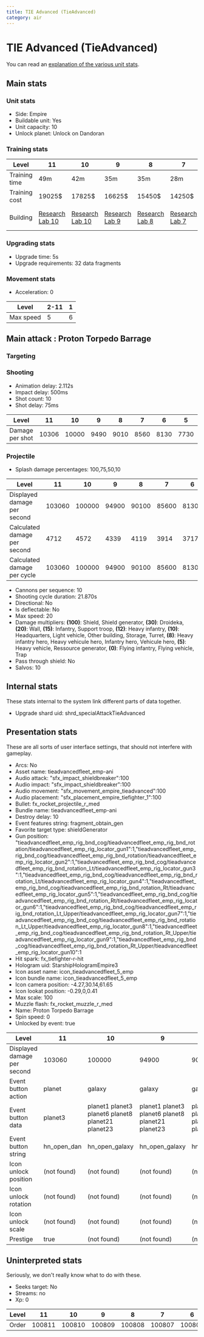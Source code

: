 ```yaml
---
title: TIE Advanced (TieAdvanced)
category: air
---
```


# TIE Advanced (TieAdvanced)

You can read an [explanation  of the various unit stats](unitexplained.md).

## Main stats

### Unit stats

  * Side: Empire
  * Buildable unit: Yes
  * Unit capacity: 10
  * Unlock planet: Unlock on Dandoran

### Training stats

|Level        |11                                      |10                                      |9                                      |8                                      |7                                      |6                                      |5                                      |4                                      |3                                      |2                                      |1                                            |
|-------------|----------------------------------------|----------------------------------------|---------------------------------------|---------------------------------------|---------------------------------------|---------------------------------------|---------------------------------------|---------------------------------------|---------------------------------------|---------------------------------------|---------------------------------------------|
|Training time|49m                                     |42m                                     |35m                                    |35m                                    |28m                                    |28m                                    |21m                                    |21m                                    |21m                                    |21m                                    |21m                                          |
|Training cost|19025$                                  |17825$                                  |16625$                                 |15450$                                 |14250$                                 |13075$                                 |11875$                                 |10700$                                 |9500$                                  |8325$                                  |7125$                                        |
|Building     |[Research Lab 10](empireOffenseLab.html)|[Research Lab 10](empireOffenseLab.html)|[Research Lab 9](empireOffenseLab.html)|[Research Lab 8](empireOffenseLab.html)|[Research Lab 7](empireOffenseLab.html)|[Research Lab 6](empireOffenseLab.html)|[Research Lab 5](empireOffenseLab.html)|[Research Lab 4](empireOffenseLab.html)|[Research Lab 3](empireOffenseLab.html)|[Research Lab 2](empireOffenseLab.html)|[Starship Command 1](empireFleetCommand.html)|


### Upgrading stats

  * Upgrade time: 5s
  * Upgrade requirements: 32 data fragments

### Movement stats

  * Acceleration: 0

|Level    |2-11|1|
|---------|----|-|
|Max speed|5   |6|


## Main attack : Proton Torpedo Barrage

### Targeting


### Shooting

  * Animation delay: 2.112s
  * Impact delay: 500ms
  * Shot count: 10
  * Shot delay: 75ms

|Level          |11   |10   |9   |8   |7   |6   |5   |4   |3   |2   |1   |
|---------------|-----|-----|----|----|----|----|----|----|----|----|----|
|Damage per shot|10306|10000|9490|9010|8560|8130|7730|7350|6990|6650|6330|


### Projectile

  * Splash damage percentages: 100,75,50,10

|Level                       |11    |10    |9    |8    |7    |6    |5    |4    |3    |2    |1    |
|----------------------------|------|------|-----|-----|-----|-----|-----|-----|-----|-----|-----|
|Displayed damage per second |103060|100000|94900|90100|85600|81300|77300|73500|69900|66500|63300|
|Calculated damage per second|4712  |4572  |4339 |4119 |3914 |3717 |3534 |3360 |3196 |3040 |2894 |
|Calculated damage per cycle |103060|100000|94900|90100|85600|81300|77300|73500|69900|66500|63300|


  * Cannons per sequence: 10
  * Shooting cycle duration: 21.870s
  * Directional: No
  * Is deflectable: No
  * Max speed: 20
  * Damage multipliers: **(100)**: Shield, Shield generator, **(30)**: Droideka, **(20)**: Wall, **(15)**: Infantry, Support troop, **(12)**: Heavy infantry, **(10)**: Headquarters, Light vehicle, Other building, Storage, Turret, **(8)**: Heavy infantry hero, Heavy vehicule hero, Infantry hero, Vehicule hero, **(5)**: Heavy vehicle, Ressource generator, **(0)**: Flying infantry, Flying vehicle, Trap
  * Pass through shield: No
  * Salvos: 10

## Internal stats

These stats internal to the system link different parts of data together.

  * Upgrade shard uid: shrd_specialAttackTieAdvanced

## Presentation stats

These are all sorts of user interface settings, that should not interfere with gameplay.

  * Arcs: No
  * Asset name: tieadvancedfleet_emp-ani
  * Audio attack: "sfx_impact_shieldbreaker":100
  * Audio impact: "sfx_impact_shieldbreaker":100
  * Audio movement: "sfx_movement_empire_tieadvanced":100
  * Audio placement: "sfx_placement_empire_tiefighter_1":100
  * Bullet: fx_rocket_projectile_r_med
  * Bundle name: tieadvancedfleet_emp-ani
  * Destroy delay: 10
  * Event features string: fragment_obtain_gen
  * Favorite target type: shieldGenerator
  * Gun position: "tieadvancedfleet_emp_rig_bnd_cog/tieadvancedfleet_emp_rig_bnd_rotation/tieadvancedfleet_emp_rig_locator_gun1":1,"tieadvancedfleet_emp_rig_bnd_cog/tieadvancedfleet_emp_rig_bnd_rotation/tieadvancedfleet_emp_rig_locator_gun2":1,"tieadvancedfleet_emp_rig_bnd_cog/tieadvancedfleet_emp_rig_bnd_rotation_Lt/tieadvancedfleet_emp_rig_locator_gun3":1,"tieadvancedfleet_emp_rig_bnd_cog/tieadvancedfleet_emp_rig_bnd_rotation_Lt/tieadvancedfleet_emp_rig_locator_gun4":1,"tieadvancedfleet_emp_rig_bnd_cog/tieadvancedfleet_emp_rig_bnd_rotation_Rt/tieadvancedfleet_emp_rig_locator_gun5":1,"tieadvancedfleet_emp_rig_bnd_cog/tieadvancedfleet_emp_rig_bnd_rotation_Rt/tieadvancedfleet_emp_rig_locator_gun6":1,"tieadvancedfleet_emp_rig_bnd_cog/tieadvancedfleet_emp_rig_bnd_rotation_Lt_Upper/tieadvancedfleet_emp_rig_locator_gun7":1,"tieadvancedfleet_emp_rig_bnd_cog/tieadvancedfleet_emp_rig_bnd_rotation_Lt_Upper/tieadvancedfleet_emp_rig_locator_gun8":1,"tieadvancedfleet_emp_rig_bnd_cog/tieadvancedfleet_emp_rig_bnd_rotation_Rt_Upper/tieadvancedfleet_emp_rig_locator_gun9":1,"tieadvancedfleet_emp_rig_bnd_cog/tieadvancedfleet_emp_rig_bnd_rotation_Rt_Upper/tieadvancedfleet_emp_rig_locator_gun10":1
  * Hit spark: fx_tiefighter-r-hit
  * Hologram uid: StarshipHologramEmpire3
  * Icon asset name: icon_tieadvancedfleet_5_emp
  * Icon bundle name: icon_tieadvancedfleet_5_emp
  * Icon camera position: -4.27,30.14,61.65
  * Icon lookat position: -0.29,0,0.41
  * Max scale: 100
  * Muzzle flash: fx_rocket_muzzle_r_med
  * Name: Proton Torpedo Barrage
  * Spin speed: 0
  * Unlocked by event: true

|Level                      |11         |10                                               |9                                                |8                                                |7                                                |6                                                |5                                                |4                                                |3                                                |2                                                |1                                                |
|---------------------------|-----------|-------------------------------------------------|-------------------------------------------------|-------------------------------------------------|-------------------------------------------------|-------------------------------------------------|-------------------------------------------------|-------------------------------------------------|-------------------------------------------------|-------------------------------------------------|-------------------------------------------------|
|Displayed damage per second|103060     |100000                                           |94900                                            |90100                                            |85600                                            |81300                                            |77300                                            |73500                                            |69900                                            |66500                                            |63300                                            |
|Event button action        |planet     |galaxy                                           |galaxy                                           |galaxy                                           |galaxy                                           |galaxy                                           |galaxy                                           |galaxy                                           |galaxy                                           |galaxy                                           |galaxy                                           |
|Event button data          |planet3    |planet1 planet3 planet6 planet8 planet21 planet23|planet1 planet3 planet6 planet8 planet21 planet23|planet1 planet3 planet6 planet8 planet21 planet23|planet1 planet3 planet6 planet8 planet21 planet23|planet1 planet3 planet6 planet8 planet21 planet23|planet1 planet3 planet6 planet8 planet21 planet23|planet1 planet3 planet6 planet8 planet21 planet23|planet1 planet3 planet6 planet8 planet21 planet23|planet1 planet3 planet6 planet8 planet21 planet23|planet1 planet3 planet6 planet8 planet21 planet23|
|Event button string        |hn_open_dan|hn_open_galaxy                                   |hn_open_galaxy                                   |hn_open_galaxy                                   |hn_open_galaxy                                   |hn_open_galaxy                                   |hn_open_galaxy                                   |hn_open_galaxy                                   |hn_open_galaxy                                   |hn_open_galaxy                                   |hn_open_galaxy                                   |
|Icon unlock position       |(not found)|(not found)                                      |(not found)                                      |(not found)                                      |(not found)                                      |(not found)                                      |(not found)                                      |(not found)                                      |(not found)                                      |(not found)                                      |0.3,0.8,-0.4                                     |
|Icon unlock rotation       |(not found)|(not found)                                      |(not found)                                      |(not found)                                      |(not found)                                      |(not found)                                      |(not found)                                      |(not found)                                      |(not found)                                      |(not found)                                      |0,0,0                                            |
|Icon unlock scale          |(not found)|(not found)                                      |(not found)                                      |(not found)                                      |(not found)                                      |(not found)                                      |(not found)                                      |(not found)                                      |(not found)                                      |(not found)                                      |0.4,0.4,0.4                                      |
|Prestige                   |true       |(not found)                                      |(not found)                                      |(not found)                                      |(not found)                                      |(not found)                                      |(not found)                                      |(not found)                                      |(not found)                                      |(not found)                                      |(not found)                                      |


## Uninterpreted stats

Seriously, we don't really know what to do with these.

  * Seeks target: No
  * Streams: no
  * Xp: 0

|Level|11    |10    |9     |8     |7     |6     |5     |4     |3     |2     |1     |
|-----|------|------|------|------|------|------|------|------|------|------|------|
|Order|100811|100810|100809|100808|100807|100806|100805|100804|100803|100802|100801|


